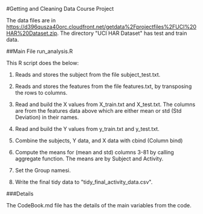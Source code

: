 #Getting and Cleaning Data Course Project

The data files are in https://d396qusza40orc.cloudfront.net/getdata%2Fprojectfiles%2FUCI%20HAR%20Dataset.zip. The directory "UCI HAR Dataset" has test and train data.

##Main File run_analysis.R


This R script does the below:


1. Reads and stores the subject from the file subject_test.txt.


2. Reads and stores the features from the file features.txt, by 
	   transposing the rows to columns.

3. Read and build the X values from X_train.txt and X_test.txt. 
	 The columns are from the features data above which are either 
	 mean or std (Std Deviation) in their names.

4. Read and build the Y values from y_train.txt and y_test.txt.

5. Combine the subjects, Y data, and X data with cbind (Column bind)

6. Compute the means for (mean and std) columns 3-81 by calling 
	 aggregate function. The means are by Subject and Activity.

7. Set the Group namesi.

8. Write the final tidy data to "tidy_final_activity_data.csv".


###Details


The CodeBook.md file has the details of the main variables from the code.

